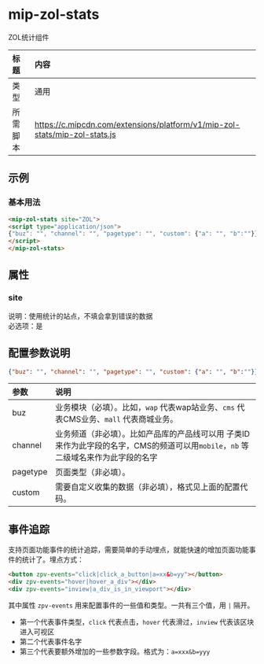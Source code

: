 # mip-zol-stats

ZOL统计组件

标题|内容
:----|:----
类型|通用
所需脚本|https://c.mipcdn.com/extensions/platform/v1/mip-zol-stats/mip-zol-stats.js

## 示例

### 基本用法
```html
<mip-zol-stats site="ZOL">
<script type="application/json">
{"buz": "", "channel": "", "pagetype": "", "custom": {"a": "", "b":""}}
</script>
</mip-zol-stats>
```

## 属性

### site

说明：使用统计的站点，不填会拿到错误的数据            
必选项：是        

## 配置参数说明

```json
{"buz": "", "channel": "", "pagetype": "", "custom": {"a": "", "b":""}}
```

|参数|说明|
|:----|:----|
|buz|业务模块（必填）。比如，`wap` 代表wap站业务、`cms` 代表CMS业务、`mall` 代表商城业务。|
|channel|业务频道（非必填）。比如产品库的产品线可以用 子类ID 来作为此字段的名字，CMS的频道可以用`mobile`，`nb` 等二级域名来作为此字段的名字|
|pagetype|页面类型（非必填）。|
|custom|需要自定义收集的数据（非必填），格式见上面的配置代码。|

## 事件追踪

支持页面功能事件的统计追踪，需要简单的手动埋点，就能快速的增加页面功能事件的统计了。埋点方式：

```html
<button zpv-events="click|click_a_button|a=xx&b=yy"></button>
<div zpv-events="hover|hover_a_div"></div>
<div zpv-events="inview|a_div_is_in_viewport"></div>
```

其中属性 `zpv-events` 用来配置事件的一些值和类型。一共有三个值，用 `|` 隔开。
- 第一个代表事件类型，`click` 代表点击，`hover` 代表滑过，`inview` 代表该区块进入可视区
- 第二个代表事件名字
- 第三个代表要额外增加的一些参数字段。格式为：`a=xxx&b=yyy`



